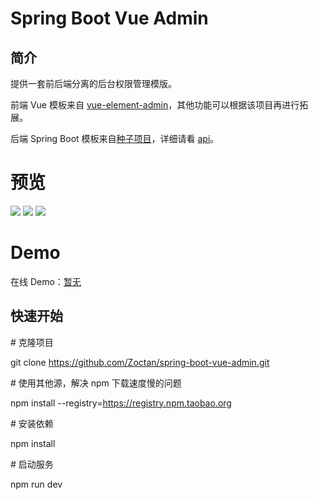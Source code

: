 # Spring Boot Vue Admin

## 简介

提供一套前后端分离的后台权限管理模版。

前端 Vue 模板来自 [vue-element-admin](https://github.com/PanJiaChen/vue-element-admin)，其他功能可以根据该项目再进行拓展。

后端 Spring Boot 模板来自[种子项目](https://github.com/Zoctan/spring-boot-api-seedling.git)，详细请看 [api](https://github.com/Zoctan/spring-boot-vue-admin/tree/master/api)。

# 预览

<img src="https://github.com/Zoctan/spring-boot-vue-admin/blob/master/README/1.png"/>

<img src="https://github.com/Zoctan/spring-boot-vue-admin/blob/master/README/2.png"/>

<img src="https://github.com/Zoctan/spring-boot-vue-admin/blob/master/README/3.png"/>

# Demo

在线 Demo：[暂无]()

## 快速开始

\# 克隆项目

git clone https://github.com/Zoctan/spring-boot-vue-admin.git
   
\# 使用其他源，解决 npm 下载速度慢的问题

npm install --registry=https://registry.npm.taobao.org

\# 安装依赖

npm install

\# 启动服务

npm run dev